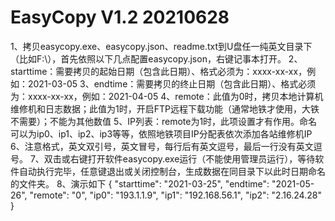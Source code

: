 # EasyCopy V1.2 20210628
1、拷贝easycopy.exe、easycopy.json、readme.txt到U盘任一纯英文目录下（比如F:\），首先依照以下几点配置easycopy.json，右键记事本打开。
2、starttime：需要拷贝的起始日期（包含此日期）、格式必须为：xxxx-xx-xx，例如：2021-03-05
3、endtime：需要拷贝的终止日期（包含此日期）、格式必须为：xxxx-xx-xx，例如：2021-04-05
4、remote：此值为0时，拷贝本地计算机维修机和日志数据；此值为1时，开启FTP远程下载功能（通常地铁才使用，大铁不需要）；不能为其他数值
5、IP列表：remote为1时，此项设置才有作用。命名可以为ip0、ip1、ip2、ip3等等，依照地铁项目IP分配表依次添加各站维修机IP
6、注意格式，英文双引号，英文冒号，每行后有英文逗号，最后一行没有英文逗号。
7、双击或右键打开软件easycopy.exe运行（不能使用管理员运行），等待软件自动执行完毕，任意键退出或关闭控制台，生成数据在同目录下以此时日期命名的文件夹。
8、演示如下
{
  "starttime": "2021-03-25",
  "endtime": "2021-05-26",
  "remote": "0",
  "ip0": "193.1.1.9",
  "ip1": "192.168.56.1",
  "ip2": "2.16.24.28"
}